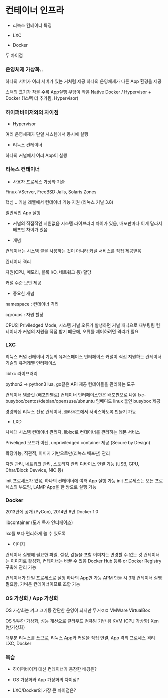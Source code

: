 # 컨테이너 인프라

* 리눅스 컨테이너 특징

* LXC

* Docker

두 차이점

### 운영체제 가상화..

하나의 서버가 여러 서버가 있는 거처럼 제공
하나의 운영체제가 다른 App 환경을 제공

스택의 크기가 작을 수록 App실행 부담이 작음
Native Docker / Hypervisor + Docker (1스택 더 추가됨, Hypervisor)

### 하이퍼바이저와의 차이점

* Hypervisor

여러 운영체제가 단일 시스템에서 동시에 실행

* 리눅스 컨테이너

하나의 커널에서 여러 App이 실행

### 리눅스 컨테이너

* 사용자 프로세스 가상화 기술

Finux-VServer, FreeBSD Jails, Solaris Zones

핵심 .. 커널 레벨에서 컨테이너 기능 지원 (리눅스 커널 3.8)

일반적인 App 실행

* 커널의 직접적인 지원없음
시스템 라이브러리 차이가 있음, 배포판마다 이게 달라서 배포판 차이가 있음

* 개념

컨테이너는 시스템 콜을 사용하는 것이 아니라 커널 서비스를 직접 제공받음

컨테이너 격리

자원(CPU, 메모리, 블록 I/O, 네트워크 등) 할당

커널 수준 보안 제공

* 중요한 개념

namespace : 컨테이너 격리

cgroups : 자원 할당

CPU의 Priviledged Mode, 시스템 커널 오류가 발생하면 커널 패닉으로 재부팅됨
컨테이너가 커널의 지원을 직접 받기 떄문에, 오류를 제어하려면 격리가 필요

### LXC

리눅스 커널 컨테이너 기능의 유저스페이스 인터페이스
커널이 직접 지원하는 컨테이너 기술의 유저레벨 인터페이스

liblxc 라이브러리

python2 -> python3
lua, go같은 API 제공
컨테이들을 관리하는 도구

컨테이너 템플릿 (배포판별로)
컨테이너 인터페이스만은 배포판으로 나옴
lxc-busybox/centos/debian/opensuse/ubnuntu
임베디드 linux 툴인 busybox 제공

경량화된 리눅스 전용 컨테이너, 클라우드에서 서비스하도록 만들기 가능

* LXD

차세대 시스템 컨테이너 관리자, liblxc로 컨테이너를 관리하는 데몬 서비스

Priveliged 모드가 아닌, unpriviledged container 제공
(Secure by Design)

확장가능, 직관적, 
이미지 기반으로만(리눅스 배포판) 관리

자원 관리, 네트워크 관리, 스토리지 관리
디바이스 연결 기능 (USB, GPU, Char/Block Devvice, NIC 등)

init 프로세스가 있음, 하나의 컨테이너에 여러 App 실행 가능
init 프로세스는 모든 프로세스의 부모임, LAMP App을 한 쌍으로 실행 가능

### Docker

2013년에 공개 (PyCon), 2014년 6년 Docker 1.0

libcontainer (도커 독자 인터페이스)

lxc를 보다 편리하게 쓸 수 있도록

* 이미지

컨테이너 실행에 필요한 파일, 설정, 값들을 포함
이미지는 변경할 수 없는 것
컨테이너는 이미지로 활성화, 컨테이너는 바꿀 수 있음
Docker Hub 등록 or Docker Registry 구축해 관리 가능

컨테이너가 단일 프로세스로 실행
하나의 App만 가능
APM 만들 시 3개 컨테이너 실행 필요함, 가벼운 컨테이너이므로 조합 가능

### OS 가상화 / App 가상화

OS 가상화는 켜고 끄기등 간단한 운영이 되지만 무거ㅇㅁ
VMWare
VirtualBox

OS 일부만 가상화, 성능 개선으로 클라우드 컴퓨팅 기반 됨
KVM (CPU 가상화)
Xen (반가상화)

대부분 리눅스를 쓰므로, 리눅스 App와 커널을 직접 연결, App 격리
프로세스 격리
LXC, Docker

### 복습

* 하이퍼바이저 대신 컨테이너가 등장한 배경은?

* OS 가상화와 App 가상화의 차이점?

* LXC/Docker의 가장 큰 차이점은?